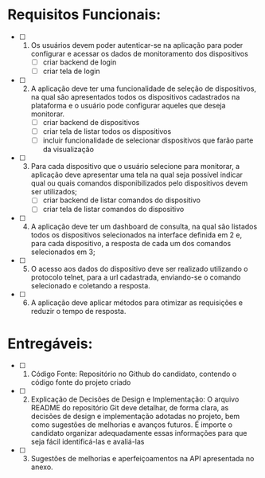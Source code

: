 # Requisitos Funcionais:

- [ ] 1. Os usuários devem poder autenticar-se na aplicação para poder configurar e
     acessar os dados de monitoramento dos dispositivos
     - [ ] criar backend de login
     - [ ] criar tela de login
- [ ] 2. A aplicação deve ter uma funcionalidade de seleção de dispositivos, na qual são
     apresentados todos os dispositivos cadastrados na plataforma e o usuário pode
     configurar aqueles que deseja monitorar.
     - [ ] criar backend de dispositivos
     - [ ] criar tela de listar todos os dispositivos
     - [ ] incluir funcionalidade de selecionar dispositivos que farão parte da visualização
- [ ] 3. Para cada dispositivo que o usuário selecione para monitorar, a aplicação deve
     apresentar uma tela na qual seja possível indicar qual ou quais comandos
     disponibilizados pelo dispositivos devem ser utilizados;
     - [ ] criar backend de listar comandos do dispositivo
     - [ ] criar tela de listar comandos do dispositivo
- [ ] 4. A aplicação deve ter um dashboard de consulta, na qual são listados todos os
     dispositivos selecionados na interface definida em 2 e, para cada dispositivo, a
     resposta de cada um dos comandos selecionados em 3;
- [ ] 5. O acesso aos dados do dispositivo deve ser realizado utilizando o protocolo telnet,
     para a url cadastrada, enviando-se o comando selecionado e coletando a resposta.
- [ ] 6. A aplicação deve aplicar métodos para otimizar as requisições e reduzir o tempo de
     resposta.

# Entregáveis:

- [ ] 1. Código Fonte: Repositório no Github do candidato, contendo o código fonte do
     projeto criado
- [ ] 2. Explicação de Decisões de Design e Implementação: O arquivo README do
     repositório Git deve detalhar, de forma clara, as decisões de design e
     implementação adotadas no projeto, bem como sugestões de melhorias e avanços
     futuros. É importe o candidato organizar adequadamente essas informações para
     que seja fácil identificá-las e avaliá-las
- [ ] 3. Sugestões de melhorias e aperfeiçoamentos na API apresentada no anexo.

